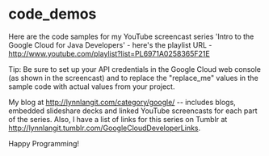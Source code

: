 code_demos
==========

Here are the code samples for my YouTube screencast series 'Intro to the Google Cloud for Java Developers' - here's the playlist URL - http://www.youtube.com/playlist?list=PL6971A0258365F21E

Tip: Be sure to set up your API credentials in the Google Cloud web console (as shown in the screencast) and to replace the "replace_me" values in the sample code with actual values from your project.

My blog at http://lynnlangit.com/category/google/ -- includes blogs, embedded slideshare decks and linked YouTube screencasts for each part of the series. Also, I have a list of links for this series on Tumblr at http://lynnlangit.tumblr.com/GoogleCloudDeveloperLinks.
	

Happy Programming!
